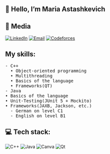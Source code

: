 ## 👋 Hello, I’m Maria Astashkevich

## 🔗 Media
[![LinkedIn](https://img.shields.io/badge/LinkedIn-%230077B5.svg?logo=linkedin&logoColor=white)](https://www.linkedin.com/in/maryia-astashkevich-9548742a7/?locale=ru_RU) 
[![Email](https://img.shields.io/badge/Email-%23D14836.svg?logo=gmail&logoColor=white)](mailto:astashkevichmaria@gmail.com)
[![Codeforces](https://img.shields.io/badge/Codeforces-445f9d?style=for-the-badge&logo=Codeforces&logoColor=white)](https://codeforces.com/profile/mariaastashkevich)

## My skills:
<pre>
- C++
  • Object-oriented programming
  • Multithreading
  • Basics of the language
  • Frameworks(QT)
- Java
• Basics of the language
• Unit-Testing(JUnit 5 + Mockito)
• Frameworks(JAXB, Jackson, etc.)
  - German on level C1
  - English on level B1
</pre>
## 💻 Tech stack:
![C++](https://img.shields.io/badge/c++-%2300599C.svg?style=for-the-badge&logo=c%2B%2B&logoColor=white)
![Java](https://img.shields.io/badge/java-%23ED8B00.svg?style=for-the-badge&logo=openjdk&logoColor=white)
![Canva](https://img.shields.io/badge/Canva-%2300C4CC.svg?style=for-the-badge&logo=Canva&logoColor=white)
![Qt](https://img.shields.io/badge/Qt-%23217346.svg?style=for-the-badge&logo=Qt&logoColor=white)
